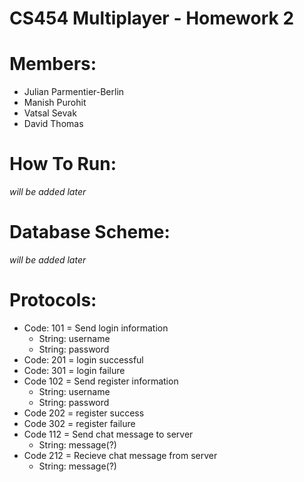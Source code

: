 CS454 Multiplayer - Homework 2
==============================
# Members:
- Julian Parmentier-Berlin
- Manish Purohit
- Vatsal Sevak
- David Thomas

# How To Run:
*will be added later*

# Database Scheme:
*will be added later*

# Protocols:
- Code: 101 = Send login information
  - String: username
  - String: password
- Code: 201 = login successful
- Code: 301 = login failure
- Code 102 = Send register information
  - String: username
  - String: password
- Code 202 = register success
- Code 302 = register failure
- Code 112 = Send chat message to server
  - String: message(?)
- Code 212 = Recieve chat message from server
  - String: message(?)

